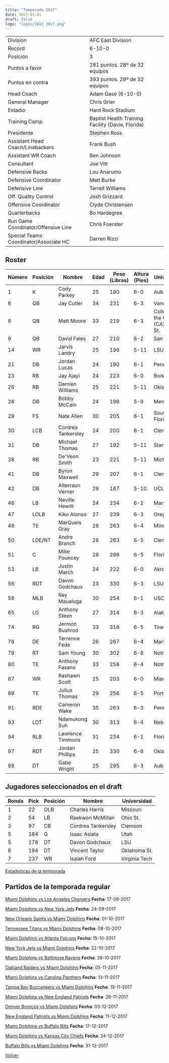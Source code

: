 ```yaml
---
title: "Temporada 2017"
date: 2017-01-01
draft: false
logo: "logos/2013_2017.png"
---
```


|                      |                      |
|-------------------------|---------------------------|
| Division               | AFC East Division            |
| Record                 | 6-10-0              |
| Posición               | 3            |
| Puntos a favor         | 281 puntos. 28º de 32 equipos           |
| Puntos en contra       | 393 puntos. 29º de 32 equipos       |
| Head Coach             | Adam Gase (6-10-0)               |
| General Manager        | Chris Grier      |
| Estadio                | Hard Rock Stadium             |
| Training Camp          | Baptist Health Training Facility (Davie, Florida)        |
| Presidente | Stephen Ross |
| Assistant Head Coach/Linebackers | Frank Bush |
| Assistant WR Coach | Ben Johnson |
| Consultant | Joe Vitt |
| Defensive Backs | Lou Anarumo |
| Defensive Coordinator | Matt Burke |
| Defensive Line | Terrell Williams |
| Off. Quality Control | Josh Grizzard |
| Offensive Coordinator | Clyde Christensen |
| Quarterbacks | Bo Hardegree |
| Run Game Coordinator/Offensive Line | Chris Foerster |
| Special Teams Coordinator/Associate HC | Darren Rizzi |


## Roster

| Número | Posición | Nombre           | Edad | Peso (Libras) | Altura (Píes) | Universidad          |
|--------|----------|------------------|------|---------------|---------------|----------------------|
| 1 | K | Cody Parkey | 25 | 190 | 6-0 | Auburn |
| 6 | QB | Jay Cutler | 34 | 231 | 6-3 | Vanderbilt |
| 8 | QB | Matt Moore | 33 | 219 | 6-3 | College of the Canyons (CA),Oregon St. |
| 9 | QB | David Fales | 27 | 210 | 6-2 | San Jose St. |
| 14 | WR | Jarvis Landry | 25 | 196 | 5-11 | LSU |
| 21 | DB | Jordan Lucas | 24 | 190 | 6-1 | Penn St. |
| 23 | RB | Jay Ajayi | 24 | 223 | 6-0 | Boise St. |
| 26 | RB | Damien Williams | 25 | 221 | 5-11 | Oklahoma |
| 28 | DB | Bobby McCain | 24 | 196 | 5-9 | Memphis |
| 29 | FS | Nate Allen | 30 | 205 | 6-1 | South Florida |
| 30 | LCB | Cordrea Tankersley | 24 | 200 | 6-1 | Clemson |
| 31 | DB | Michael Thomas | 27 | 192 | 5-11 | Stanford |
| 38 | RB | De'Veon Smith | 23 | 221 | 5-11 | Michigan |
| 41 | DB | Byron Maxwell | 29 | 207 | 6-1 | Clemson |
| 42 | DB | Alterraun Verner | 29 | 187 | 5-10 | UCLA |
| 46 | LB | Neville Hewitt | 24 | 234 | 6-2 | Marshall |
| 47 | LOLB | Kiko Alonso | 27 | 239 | 6-3 | Oregon |
| 48 | TE | MarQueis Gray | 28 | 263 | 6-4 | Minnesota |
| 50 | LDE/NT | Andre Branch | 28 | 263 | 6-5 | Clemson |
| 51 | C | Mike Pouncey | 28 | 298 | 6-5 | Florida |
| 53 | LB | Justin March | 24 | 222 | 6-0 | Akron |
| 56 | RDT | Davon Godchaux | 23 | 330 | 6-3 | LSU |
| 58 | MLB | Rey Maualuga | 30 | 254 | 6-1 | USC |
| 65 | LG | Anthony Steen | 27 | 314 | 6-3 | Alabama |
| 74 | RG | Jermon Bushrod | 33 | 318 | 6-5 | Towson |
| 78 | DE | Terrence Fede | 26 | 267 | 6-4 | Marist |
| 79 | RT | Sam Young | 30 | 302 | 6-8 | Notre Dame |
| 80 | TE | Anthony Fasano | 33 | 258 | 6-4 | Notre Dame |
| 87 | WR | Rashawn Scott | 25 | 203 | 6-0 | Miami (FL) |
| 89 | TE | Julius Thomas | 29 | 256 | 6-5 | Portland St. |
| 91 | RDE | Cameron Wake | 35 | 263 | 6-3 | Penn St. |
| 93 | LDT | Ndamukong Suh | 30 | 313 | 6-4 | Nebraska |
| 94 | RLB | Lawrence Timmons | 31 | 234 | 6-1 | Florida St. |
| 97 | RDT | Jordan Phillips | 25 | 330 | 6-6 | Oklahoma |
| 98 | DT | Gabe Wright | 25 | 295 | 6-3 | Auburn |


## Jugadores seleccionados en el draft

| Ronda | Pick | Posición | Nombre           | Universidad          |
|-------|------|----------|------------------|----------------------|
| 1 | 22 | OLB | Charles Harris | Missouri |
| 2 | 54 | LB | Raekwon McMillan | Ohio St. |
| 3 | 97 | CB | Cordrea Tankersley | Clemson |
| 5 | 164 | G | Isaac Asiata | Utah |
| 5 | 178 | DT | Davon Godchaux | LSU |
| 6 | 194 | DT | Vincent Taylor | Oklahoma St. |
| 7 | 237 | WR | Isaiah Ford | Virginia Tech |



[Estadisticas de la temporada](/historia/stats/2017)

## Partidos de la temporada regular

[Miami Dolphins vs Los Angeles Chargers](/historia/partidos/mia-lac-20170917) **Fecha**: 17-09-2017

[Miami Dolphins vs New York Jets](/historia/partidos/mia-nyj-20170924) **Fecha**: 24-09-2017

[New Orleans Saints vs Miami Dolphins](/historia/partidos/no-mia-20171001) **Fecha**: 01-10-2017

[Tennessee Titans vs Miami Dolphins](/historia/partidos/ten-mia-20171008) **Fecha**: 08-10-2017

[Miami Dolphins vs Atlanta Falcons](/historia/partidos/mia-atl-20171015) **Fecha**: 15-10-2017

[New York Jets vs Miami Dolphins](/historia/partidos/nyj-mia-20171022) **Fecha**: 22-10-2017

[Miami Dolphins vs Baltimore Ravens](/historia/partidos/mia-bal-20171026) **Fecha**: 26-10-2017

[Oakland Raiders vs Miami Dolphins](/historia/partidos/oak-mia-20171105) **Fecha**: 05-11-2017

[Miami Dolphins vs Carolina Panthers](/historia/partidos/mia-car-20171113) **Fecha**: 13-11-2017

[Tampa Bay Buccaneers vs Miami Dolphins](/historia/partidos/tb-mia-20171119) **Fecha**: 19-11-2017

[Miami Dolphins vs New England Patriots](/historia/partidos/mia-ne-20171126) **Fecha**: 26-11-2017

[Denver Broncos vs Miami Dolphins](/historia/partidos/den-mia-20171203) **Fecha**: 03-12-2017

[New England Patriots vs Miami Dolphins](/historia/partidos/ne-mia-20171211) **Fecha**: 11-12-2017

[Miami Dolphins vs Buffalo Bills](/historia/partidos/mia-buf-20171217) **Fecha**: 17-12-2017

[Miami Dolphins vs Kansas City Chiefs](/historia/partidos/mia-kc-20171224) **Fecha**: 24-12-2017

[Buffalo Bills vs Miami Dolphins](/historia/partidos/buf-mia-20171231) **Fecha**: 31-12-2017





[Volver](/historia)